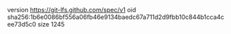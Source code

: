 version https://git-lfs.github.com/spec/v1
oid sha256:1b6e0086bf556a06fb46e9134baedc67a711d2d9fbb10c844b1cca4cee73d5c0
size 1245

